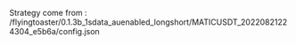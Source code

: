 Strategy come from : /flyingtoaster/0.1.3b_1sdata_auenabled_longshort/MATICUSDT_20220821224304_e5b6a/config.json